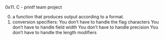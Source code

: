 0x11. C - printf team project

0. a function that produces output according to a format.
1. conversion specifiers:
You don’t have to handle the flag characters
You don’t have to handle field width
You don’t have to handle precision
You don’t have to handle the length modifiers
